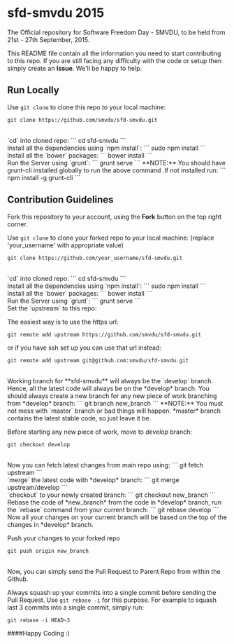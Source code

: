 sfd-smvdu 2015
==============

The Official repository for Software Freedom Day - SMVDU, to be held from 21st - 27th September, 2015.

This README file contain all the information you need to start contributing to this repo. If you are still facing any difficulty with the code or setup then simply create an **Issue**. We'll be happy to help.

## Run Locally

Use `git clone` to clone this repo to your local machine:
```
git clone https://github.com/smvdu/sfd-smvdu.git
```
<br>
`cd` into cloned repo:
```
cd sfd-smvdu
```
<br>
Install all the dependencies using `npm install`:
```
sudo npm install
```
<br>
Install all the `bower` packages:
```
bower install
```
<br>
Run the Server using `grunt`:
```
grunt serve
```
**NOTE:** You should have grunt-cli installed globally to run the above command
.If not installed run:
```
npm install -g grunt-cli
```

## Contribution Guidelines

Fork this repository to your account, using the **Fork** button on the top right corner.

Use `git clone` to clone your forked repo to your local machine:
(replace 'your_username' with appropriate value)
```
git clone https://github.com/your_username/sfd-smvdu.git
```
<br>
`cd` into cloned repo:
```
cd sfd-smvdu
```
<br>
Install all the dependencies using `npm install`:
```
sudo npm install
```
<br>
Install all the `bower` packages:
```
bower install
```
<br>
Run the Server using `grunt`:
```
grunt serve
```
<br>
Set the `upstream` to this repo:

The easiest way is to use the https url:
```
git remote add upstream https://github.com/smvdu/sfd-smvdu.git
```

or if you have ssh set up you can use that url instead:
```
git remote add upstream git@github.com:smvdu/sfd-smvdu.git
```

<br>
Working branch for **sfd-smvdu** will always be the `develop` branch. Hence, all the latest code will always be on the *develop* branch.
You should always create a new branch for any new piece of work branching from *develop* branch:
```
git branch new_branch
```
**NOTE:** You must not mess with `master` branch or bad things will happen.
*master* branch contains the latest stable code, so just leave it be.

Before starting any new piece of work, move to *develop* branch:
```
git checkout develop
```
<br>
Now you can fetch latest changes from main repo using:
```
git fetch upstream
```
<br>
`merge` the latest code with *develop* branch:
```
git merge upstream/develop
```
<br>
`checkout` to your newly created branch:
```
git checkout new_branch
```
<br>
Rebase the code of *new_branch* from the code in *develop* branch, run the `rebase` command from your current branch:
```
git rebase develop
```
Now all your changes on your current branch will be based on the top of the changes in *develop* branch.

Push your changes to your forked repo
```
git push origin new_branch
```
<br>
Now, you can simply send the Pull Request to Parent Repo from within the Github.

Always squash up your commits into a single commit before sending the Pull Request. Use `git rebase -i` for this purpose. For example to squash last 3 commits into a single commit, simply run:
```
git rebase -i HEAD~3
```

####Happy Coding :)
